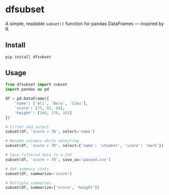 # dfsubset

A simple, readable `subset()` function for pandas DataFrames — inspired by R.

## Install
```bash
pip install dfsubset
```

## Usage
```python
from dfsubset import subset
import pandas as pd

df = pd.DataFrame({
    'name': ['Ali', 'Bora', 'Ciku'],
    'score': [75, 82, 68],
    'height': [160, 170, 165]
})

# Filter and select
subset(df, 'score > 70', select='name')

# Rename columns while selecting
subset(df, 'score > 70', select={'name': 'student', 'score': 'mark'})

# Save filtered data to a CSV
subset(df, 'score > 70', save_as='passed.csv')

# Get summary stats
subset(df, summarize='score')

# Multiple summaries
subset(df, summarize=['score', 'height'])
```